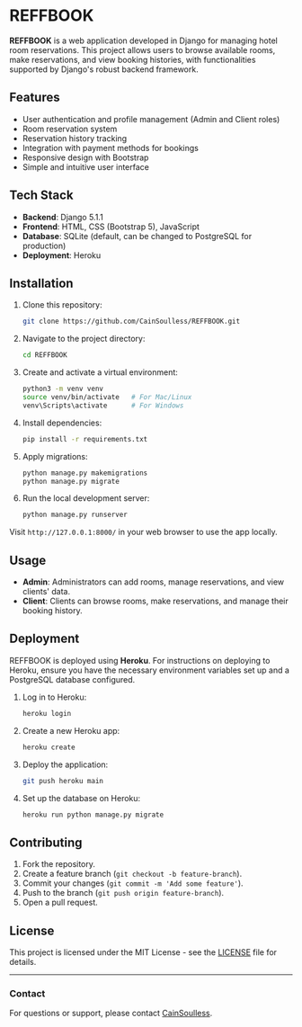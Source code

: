 # REFFBOOK

**REFFBOOK** is a web application developed in Django for managing hotel room reservations. This project allows users to browse available rooms, make reservations, and view booking histories, with functionalities supported by Django's robust backend framework.

## Features

- User authentication and profile management (Admin and Client roles)
- Room reservation system
- Reservation history tracking
- Integration with payment methods for bookings
- Responsive design with Bootstrap
- Simple and intuitive user interface

## Tech Stack

- **Backend**: Django 5.1.1
- **Frontend**: HTML, CSS (Bootstrap 5), JavaScript
- **Database**: SQLite (default, can be changed to PostgreSQL for production)
- **Deployment**: Heroku

## Installation

1. Clone this repository:
    ```bash
    git clone https://github.com/CainSoulless/REFFBOOK.git
    ```

2. Navigate to the project directory:
    ```bash
    cd REFFBOOK
    ```

3. Create and activate a virtual environment:
    ```bash
    python3 -m venv venv
    source venv/bin/activate   # For Mac/Linux
    venv\Scripts\activate      # For Windows
    ```

4. Install dependencies:
    ```bash
    pip install -r requirements.txt
    ```

5. Apply migrations:
    ```bash
    python manage.py makemigrations
    python manage.py migrate
    ```

6. Run the local development server:
    ```bash
    python manage.py runserver
    ```

Visit `http://127.0.0.1:8000/` in your web browser to use the app locally.

## Usage

- **Admin**: Administrators can add rooms, manage reservations, and view clients' data.
- **Client**: Clients can browse rooms, make reservations, and manage their booking history.

## Deployment

REFFBOOK is deployed using **Heroku**. For instructions on deploying to Heroku, ensure you have the necessary environment variables set up and a PostgreSQL database configured.

1. Log in to Heroku:
    ```bash
    heroku login
    ```

2. Create a new Heroku app:
    ```bash
    heroku create
    ```

3. Deploy the application:
    ```bash
    git push heroku main
    ```

4. Set up the database on Heroku:
    ```bash
    heroku run python manage.py migrate
    ```

## Contributing

1. Fork the repository.
2. Create a feature branch (`git checkout -b feature-branch`).
3. Commit your changes (`git commit -m 'Add some feature'`).
4. Push to the branch (`git push origin feature-branch`).
5. Open a pull request.

## License

This project is licensed under the MIT License - see the [LICENSE](LICENSE) file for details.

---

### Contact

For questions or support, please contact [CainSoulless](https://github.com/CainSoulless).
